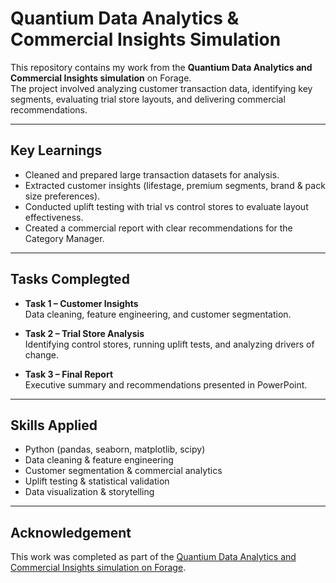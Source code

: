 # Quantium Data Analytics & Commercial Insights Simulation

This repository contains my work from the **Quantium Data Analytics and Commercial Insights simulation** on Forage.  
The project involved analyzing customer transaction data, identifying key segments, evaluating trial store layouts, and delivering commercial recommendations.  

---

## Key Learnings
- Cleaned and prepared large transaction datasets for analysis.
- Extracted customer insights (lifestage, premium segments, brand & pack size preferences).
- Conducted uplift testing with trial vs control stores to evaluate layout effectiveness.
- Created a commercial report with clear recommendations for the Category Manager.

---

## Tasks Complegted
- **Task 1 – Customer Insights**  
  Data cleaning, feature engineering, and customer segmentation.  

- **Task 2 – Trial Store Analysis**  
  Identifying control stores, running uplift tests, and analyzing drivers of change.  

- **Task 3 – Final Report**  
  Executive summary and recommendations presented in PowerPoint.  

---

## Skills Applied
- Python (pandas, seaborn, matplotlib, scipy)  
- Data cleaning & feature engineering  
- Customer segmentation & commercial analytics  
- Uplift testing & statistical validation  
- Data visualization & storytelling  

---

## Acknowledgement
This work was completed as part of the [Quantium Data Analytics and Commercial Insights simulation on Forage](https://www.theforage.com/virtual-internships/prototype/quantium/data-analytics-simulation).
